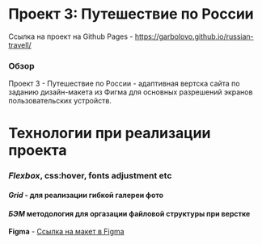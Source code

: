 # Проект 3: Путешествие по России


Ссылка на проект на Github Pages - https://garbolovo.github.io/russian-travell/


### Обзор
 Проект 3 - Путешествие по России - адаптивная вертска сайта по заданию дизайн-макета из Фигма для основных разрешений экранов пользовательских устройств. 

# **Технологии при реализации проекта**
### *Flexbox*, css:hover, fonts adjustment etc
#### ***Grid*** - для реализации гибкой галереи фото
#### ***БЭМ*** методология для оргазации файловой структуры при верстке


**Figma**  - [Ссылка на макет в Figma](https://www.figma.com/file/OyRWEjU6wBwRe1hapzQoLx/Sprint-3%3A-Russia-%2F-desktop-%2B-mobile?node-id=28503%3A0)


